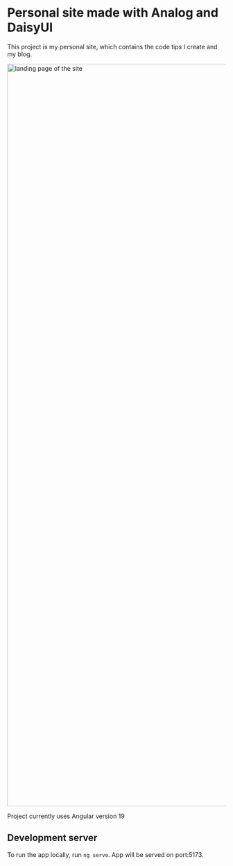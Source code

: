 # Personal site made with Analog and DaisyUI

This project is my personal site, which contains the code tips I create and my blog.

<img width="1712" alt="landing page of the site" src="https://github.com/user-attachments/assets/616c9691-878a-4643-9c92-aeb74704e830">

Project currently uses Angular version 19

## Development server

To run the app locally, run `ng serve`. App will be served on port:5173.
